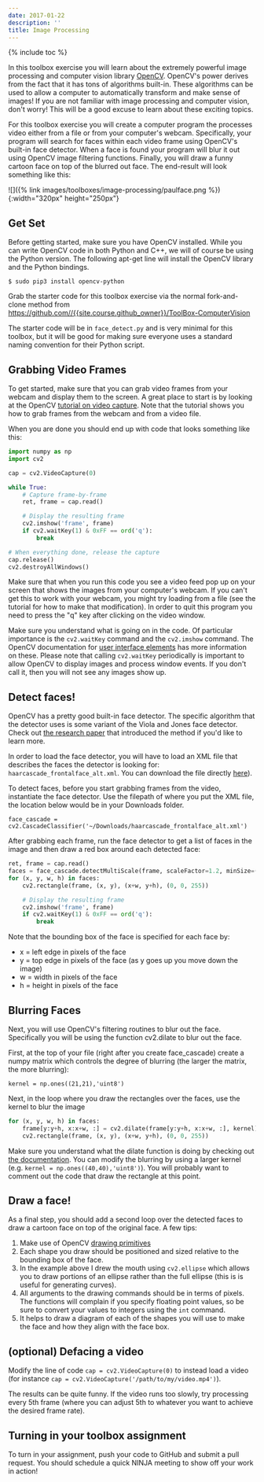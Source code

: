 ```yaml
---
date: 2017-01-22
description: ''
title: Image Processing
---
```


{% include toc %}

In this toolbox exercise you will learn about the extremely powerful image
processing and computer vision library [OpenCV](http://opencv.org/). OpenCV's
power derives from the fact that it has tons of algorithms built-in. These
algorithms can be used to allow a computer to automatically transform and make
sense of images! If you are not familiar with image processing and computer
vision, don't worry! This will be a good excuse to learn about these exciting
topics.

For this toolbox exercise you will create a computer program the processes
video either from a file or from your computer's webcam. Specifically, your
program will search for faces within each video frame using OpenCV's built-in
face detector. When a face is found your program will blur it out using OpenCV
image filtering functions. Finally, you will draw a funny cartoon face on top
of the blurred out face. The end-result will look something like this:

![]({% link images/toolboxes/image-processing/paulface.png %}){:width="320px" height="250px"}

## Get Set

Before getting started, make sure you have OpenCV installed. While you can
write OpenCV code in both Python and C++, we will of course be using the
Python version. The following apt-get line will install the OpenCV library and
the Python bindings.

`$ sudo pip3 install opencv-python`

Grab the starter code for this toolbox exercise via the normal fork-and-clone
method from <https://github.com//{{site.course.github_owner}}/ToolBox-ComputerVision>

The starter code will be in `face_detect.py` and is very minimal for this
toolbox, but it will be good for making sure everyone uses a standard naming
convention for their Python script.

## Grabbing Video Frames

To get started, make sure that you can grab video frames from your webcam and
display them to the screen. A great place to start is by looking at the OpenCV
[tutorial on video capture](http://opencv-python-tutroals.readthedocs.org/en/latest/py_tutorials/py_gui/py_video_display/py_video_display.html).
Note that the tutorial shows you how to grab frames from the webcam and from a
video file.

When you are done you should end up with code that looks something like this:

``` python
import numpy as np
import cv2

cap = cv2.VideoCapture(0)

while True:
    # Capture frame-by-frame
    ret, frame = cap.read()

    # Display the resulting frame
    cv2.imshow('frame', frame)
    if cv2.waitKey(1) & 0xFF == ord('q'):
        break

# When everything done, release the capture
cap.release()
cv2.destroyAllWindows()
```

Make sure that when you run this code you see a video feed pop up on your
screen that shows the images from your computer's webcam. If you can't get
this to work with your webcam, you might try loading from a file (see the
tutorial for how to make that modification). In order to quit this program you
need to press the "q" key after clicking on the video window.

Make sure you understand what is going on in the code. Of particular
importance is the `cv2.waitKey` command and the `cv2.imshow` command. The
OpenCV documentation for [user interface
elements](http://docs.opencv.org/modules/highgui/doc/user_interface.html) has
more information on these. Please note that calling `cv2.waitKey` periodically
is important to allow OpenCV to display images and process window events. If
you don't call it, then you will not see any images show up.

## Detect faces!

OpenCV has a pretty good built-in face detector. The specific algorithm that
the detector uses is some variant of the Viola and Jones face detector. Check
out [the research
paper](https://www.cs.cmu.edu/~efros/courses/LBMV07/Papers/viola-cvpr-01.pdf)
that introduced the method if you'd like to learn more.

In order to load the face detector, you will have to load an XML file that describes the faces the detector is looking for: `haarcascade_frontalface_alt.xml`. You can download the file directly [here](https://raw.githubusercontent.com/Itseez/opencv/master/data/haarcascades/haarcascade_frontalface_alt.xml)).

To detect faces, before you start grabbing frames from the video, instantiate
the face detector. Use the filepath of where you put the XML file, the location below would be in your Downloads folder.

    face_cascade = cv2.CascadeClassifier('~/Downloads/haarcascade_frontalface_alt.xml')

After grabbing each frame, run the face detector to get a list of faces in the
image and then draw a red box around each detected face:

``` python
ret, frame = cap.read()
faces = face_cascade.detectMultiScale(frame, scaleFactor=1.2, minSize=(20, 20))
for (x, y, w, h) in faces:
    cv2.rectangle(frame, (x, y), (x+w, y+h), (0, 0, 255))

    # Display the resulting frame
    cv2.imshow('frame', frame)
    if cv2.waitKey(1) & 0xFF == ord('q'):
        break
```

Note that the bounding box of the face is specified for each face by:

* x = left edge in pixels of the face
* y = top edge in pixels of the face (as y goes up you move down the image)
* w = width in pixels of the face
* h = height in pixels of the face

## Blurring Faces

Next, you will use OpenCV's filtering routines to blur out the face.
Specifically you will be using the function cv2.dilate to blur out the face.

First, at the top of your file (right after you create face_cascade) create a
numpy matrix which controls the degree of blurring (the larger the matrix, the
more blurring):

    kernel = np.ones((21,21),'uint8')

Next, in the loop where you draw the rectangles over the faces, use the kernel
to blur the image

``` python
for (x, y, w, h) in faces:
    frame[y:y+h, x:x+w, :] = cv2.dilate(frame[y:y+h, x:x+w, :], kernel)
    cv2.rectangle(frame, (x, y), (x+w, y+h), (0, 0, 255))
```

Make sure you understand what the dilate function is doing by checking out
[the
documentation](http://docs.opencv.org/modules/imgproc/doc/filtering.html). You
can modify the blurring by using a larger kernel (e.g. `kernel =
np.ones((40,40),'uint8')`). You will probably want to comment out the code
that draw the rectangle at this point.

## Draw a face!

As a final step, you should add a second loop over the detected faces to draw
a cartoon face on top of the original face. A few tips:

1. Make use of OpenCV [drawing primitives](http://docs.opencv.org/modules/core/doc/drawing_functions.html)
2. Each shape you draw should be positioned and sized relative to the bounding box of the face.
3. In the example above I drew the mouth using `cv2.ellipse` which allows you to draw portions of an ellipse rather than the full ellipse (this is is useful for generating curves).
4. All arguments to the drawing commands should be in terms of pixels. The functions will complain if you specify floating point values, so be sure to convert your values to integers using the `int` command.
5. It helps to draw a diagram of each of the shapes you will use to make the face and how they align with the face box.

## **(optional)** Defacing a video

Modify the line of code `cap = cv2.VideoCapture(0)` to instead
load a video (for instance `cap = cv2.VideoCapture('/path/to/my/video.mp4')`).

The results can be quite funny. If the video runs too slowly, try processing
every 5th frame (where you can adjust 5th to whatever you want to achieve the
desired frame rate).

## Turning in your toolbox assignment

To turn in your assignment, push your code to GitHub and submit a pull
request. You should schedule a quick NINJA meeting to show off your work in
action!
